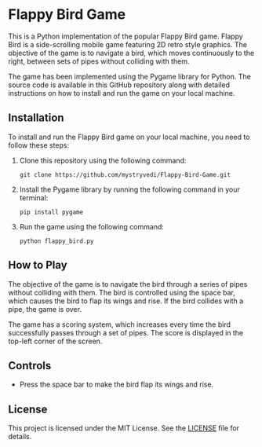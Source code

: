 # Flappy Bird Game

This is a Python implementation of the popular Flappy Bird game. Flappy Bird is a side-scrolling mobile game featuring 2D retro style graphics. The objective of the game is to navigate a bird, which moves continuously to the right, between sets of pipes without colliding with them.

The game has been implemented using the Pygame library for Python. The source code is available in this GitHub repository along with detailed instructions on how to install and run the game on your local machine.

## Installation

To install and run the Flappy Bird game on your local machine, you need to follow these steps:

1. Clone this repository using the following command:

   ```
   git clone https://github.com/mystryvedi/Flappy-Bird-Game.git
   ```

2. Install the Pygame library by running the following command in your terminal:

   ```
   pip install pygame
   ```

3. Run the game using the following command:

   ```
   python flappy_bird.py
   ```

## How to Play

The objective of the game is to navigate the bird through a series of pipes without colliding with them. The bird is controlled using the space bar, which causes the bird to flap its wings and rise. If the bird collides with a pipe, the game is over.

The game has a scoring system, which increases every time the bird successfully passes through a set of pipes. The score is displayed in the top-left corner of the screen.

## Controls

- Press the space bar to make the bird flap its wings and rise.

## License

This project is licensed under the MIT License. See the [LICENSE](LICENSE) file for details.
